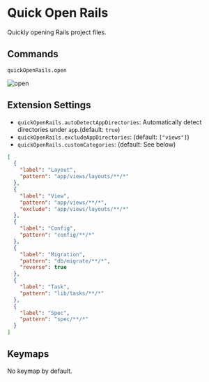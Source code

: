 # Quick Open Rails

Quickly opening Rails project files.

## Commands

`quickOpenRails.open`

![open](https://i.gyazo.com/d9284e8c399976e8e86f27e3d6257cb4.gif)

## Extension Settings

- `quickOpenRails.autoDetectAppDirectories`: Automatically detect directories under `app`.(default: `true`)
- `quickOpenRails.excludeAppDirectories`: (default: `["views"]`)
- `quickOpenRails.customCategories`: (default: See below)

```json
[
  {
    "label": "Layout",
    "pattern": "app/views/layouts/**/*"
  },
  {
    "label": "View",
    "pattern": "app/views/**/*",
    "exclude": "app/views/layouts/**/*"
  },
  {
    "label": "Config",
    "pattern": "config/**/*"
  },
  {
    "label": "Migration",
    "pattern": "db/migrate/**/*",
    "reverse": true
  },
  {
    "label": "Task",
    "pattern": "lib/tasks/**/*"
  },
  {
    "label": "Spec",
    "pattern": "spec/**/*"
  }
]
```

## Keymaps

No keymap by default.
